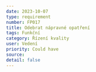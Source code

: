 ```yaml
---
date: 2023-10-07
type: requirement
number: FP017
title: Odebrat nápravné opatření
tags: Funkční
category: Řízení kvality
user: Vedení
priority: Could have
source: 
detail: false
---
```


